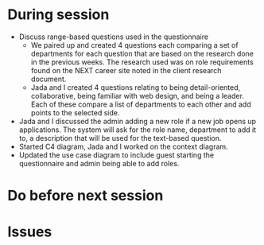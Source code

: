 # During session
- Discuss range-based questions used in the questionnaire
    * We paired up and created 4 questions each comparing a set of departments for each question that are based on the research done in the previous weeks. The research used was on role requirements found on the NEXT career site noted in the client research document.
    * Jada and I created 4 questions relating to being detail-oriented, collaborative, being familiar with web design, and being a leader. Each of these compare a list of departments to each other and add points to the selected side.
- Jada and I discussed the admin adding a new role if a new job opens up applications. The system will ask for the role name, department to add it to, a description that will be used for the text-based question.
- Started C4 diagram, Jada and I worked on the context diagram.
- Updated the use case diagram to include guest starting the questionnaire and admin being able to add roles.

# Do before next session

# Issues
